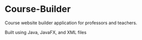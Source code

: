 # Course-Builder
Course website builder application for professors and teachers.

Built using Java, JavaFX, and XML files


